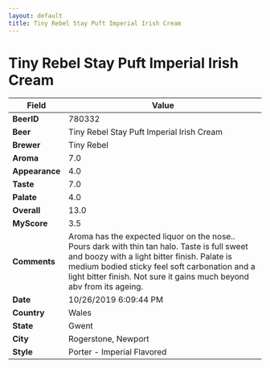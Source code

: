 ```yaml
---
layout: default
title: Tiny Rebel Stay Puft Imperial Irish Cream
---
```


# Tiny Rebel Stay Puft Imperial Irish Cream

| Field         | Value     |
|---------------|-----------|
| **BeerID** | 780332 |
| **Beer** | Tiny Rebel Stay Puft Imperial Irish Cream |
| **Brewer** | Tiny Rebel |
| **Aroma** | 7.0 |
| **Appearance** | 4.0 |
| **Taste** | 7.0 |
| **Palate** | 4.0 |
| **Overall** | 13.0 |
| **MyScore** | 3.5 |
| **Comments** | Aroma has the expected liquor on the nose..  Pours dark with thin tan halo. Taste is full sweet and boozy with a light bitter finish. Palate is medium bodied sticky feel soft carbonation and a light bitter finish. Not sure it gains much beyond abv from its ageing. |
| **Date** | 10/26/2019 6:09:44 PM |
| **Country** | Wales |
| **State** | Gwent |
| **City** | Rogerstone, Newport |
| **Style** | Porter - Imperial Flavored |
